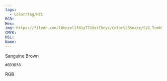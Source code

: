 ```yaml
---
tags:
  - Color/Tag/NTC
RGB:
Hex:
img: https://filedn.com/l0hpzxl1f01yT7GHxtF8cyk/Color%20Snake/SVG_Tumb%20Mass%20No%20Name/8D3D38.svg
CMYK:
HSL:
Name:
---
```

Sanguine Brown
```palette
#8D3D38
```
RGB
